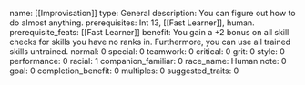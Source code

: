 name: [[Improvisation]]
type: General
description: You can figure out how to do almost anything.
prerequisites: Int 13, [[Fast Learner]], human.
prerequisite_feats: [[Fast Learner]]
benefit: You gain a +2 bonus on all skill checks for skills you have no ranks in. Furthermore, you can use all trained skills untrained.
normal: 0
special: 0
teamwork: 0
critical: 0
grit: 0
style: 0
performance: 0
racial: 1
companion_familiar: 0
race_name: Human
note: 0
goal: 0
completion_benefit: 0
multiples: 0
suggested_traits: 0

